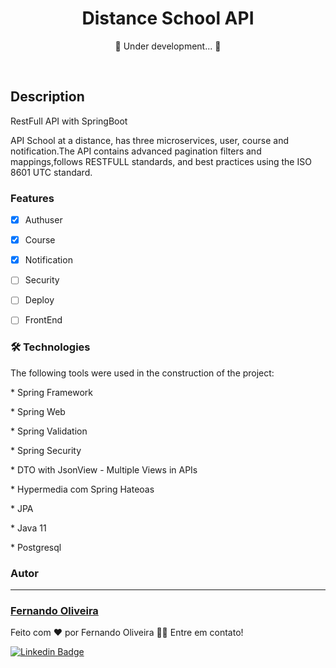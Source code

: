 
<h1 align="center">
     Distance School API
</h1>

<p align="center"> 🚧  Under development...  🚧</p> <br>

## Description
<p>RestFull API with SpringBoot</p>
<p> API School at a distance, has three microservices,
user, course and notification.The API contains advanced
pagination filters and mappings,follows RESTFULL standards, 
and best practices using the ISO 8601 UTC standard. </p>



### Features

- [x] Authuser
- [x] Course
- [x] Notification
- [ ] Security
- [ ] Deploy
- [ ] FrontEnd


### 🛠 Technologies

The following tools were used in the construction of the project:

<p>* Spring Framework</p>
<p>* Spring Web</p>
<p>* Spring Validation </p>
<p>* Spring Security </p>
<p>* DTO with JsonView - Multiple Views in APIs </p>
<p>* Hypermedia com Spring Hateoas </p>
<p>* JPA </p>
<p>* Java 11</p>
<p>* Postgresql</p>



### Autor
---

<h3> <a href="https://www.linkedin.com/in/fernando-oliveira-074298113/" title="lfcode"> Fernando Oliveira </a></h3>


Feito com ❤️ por Fernando Oliveira 👋🏽 Entre em contato!

[![Linkedin Badge](https://img.shields.io/badge/-Fernando-blue?style=flat-square&logo=Linkedin&logoColor=white&link=https://www.linkedin.com/in/fernando-oliveira-074298113/)](https://www.linkedin.com/in/fernando-oliveira-074298113/) 



